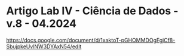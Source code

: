 #  Artigo Lab IV - Ciência de Dados - v.8 - 04.2024
 
https://docs.google.com/document/d/1xaktoT-pGHOMMDOgFgjCf8-SbujpkeUvlNW3DYAxN54/edit
